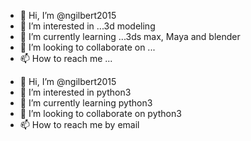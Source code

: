 - 👋 Hi, I’m @ngilbert2015
- 👀 I’m interested in ...3d modeling
- 🌱 I’m currently learning ...3ds max, Maya and blender
- 💞️ I’m looking to collaborate on ...
- 📫 How to reach me ...

<!---
ngilbert2015/ngilbert2015 is a ✨ special ✨ repository because its `README.md` (this file) appears on your GitHub profile.
You can click the Preview link to take a look at your changes.
--->
- 👋 Hi, I’m @ngilbert2015
- 👀 I’m interested in python3
- 🌱 I’m currently learning python3
- 💞️ I’m looking to collaborate on python3
- 📫 How to reach me by email
